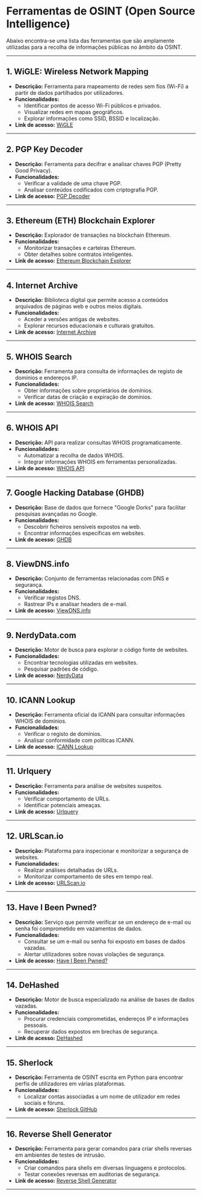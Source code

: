 # Ferramentas de OSINT (Open Source Intelligence)

Abaixo encontra-se uma lista das ferramentas que são amplamente utilizadas para a recolha de informações públicas no âmbito da OSINT.

---

## 1. **WiGLE: Wireless Network Mapping**
- **Descrição:**
  Ferramenta para mapeamento de redes sem fios (Wi-Fi) a partir de dados partilhados por utilizadores.
- **Funcionalidades:**
  - Identificar pontos de acesso Wi-Fi públicos e privados.
  - Visualizar redes em mapas geográficos.
  - Explorar informações como SSID, BSSID e localização.
- **Link de acesso:** [WiGLE](https://wigle.net/)

---

## 2. **PGP Key Decoder**
- **Descrição:**
  Ferramenta para decifrar e analisar chaves PGP (Pretty Good Privacy).
- **Funcionalidades:**
  - Verificar a validade de uma chave PGP.
  - Analisar conteúdos codificados com criptografia PGP.
- **Link de acesso:** [PGP Decoder](https://cirw.in/gpg-decoder/)

---

## 3. **Ethereum (ETH) Blockchain Explorer**
- **Descrição:**
  Explorador de transações na blockchain Ethereum.
- **Funcionalidades:**
  - Monitorizar transações e carteiras Ethereum.
  - Obter detalhes sobre contratos inteligentes.
- **Link de acesso:** [Ethereum Blockchain Explorer](https://etherscan.io/)

---

## 4. **Internet Archive**
- **Descrição:**
  Biblioteca digital que permite acesso a conteúdos arquivados de páginas web e outros meios digitais.
- **Funcionalidades:**
  - Aceder a versões antigas de websites.
  - Explorar recursos educacionais e culturais gratuitos.
- **Link de acesso:** [Internet Archive](https://archive.org/)

---

## 5. **WHOIS Search**
- **Descrição:**
  Ferramenta para consulta de informações de registo de domínios e endereços IP.
- **Funcionalidades:**
  - Obter informações sobre proprietários de domínios.
  - Verificar datas de criação e expiração de domínios.
- **Link de acesso:** [WHOIS Search](https://whois.domaintools.com/)

---

## 6. **WHOIS API**
- **Descrição:**
  API para realizar consultas WHOIS programaticamente.
- **Funcionalidades:**
  - Automatizar a recolha de dados WHOIS.
  - Integrar informações WHOIS em ferramentas personalizadas.
- **Link de acesso:** [WHOIS API](https://whoisapi.com/)

---

## 7. **Google Hacking Database (GHDB)**
- **Descrição:**
  Base de dados que fornece "Google Dorks" para facilitar pesquisas avançadas no Google.
- **Funcionalidades:**
  - Descobrir ficheiros sensíveis expostos na web.
  - Encontrar informações específicas em websites.
- **Link de acesso:** [GHDB](https://www.exploit-db.com/google-hacking-database)

---

## 8. **ViewDNS.info**
- **Descrição:**
  Conjunto de ferramentas relacionadas com DNS e segurança.
- **Funcionalidades:**
  - Verificar registos DNS.
  - Rastrear IPs e analisar headers de e-mail.
- **Link de acesso:** [ViewDNS.info](https://viewdns.info/)

---

## 9. **NerdyData.com**
- **Descrição:**
  Motor de busca para explorar o código fonte de websites.
- **Funcionalidades:**
  - Encontrar tecnologias utilizadas em websites.
  - Pesquisar padrões de código.
- **Link de acesso:** [NerdyData](https://nerdydata.com/)

---

## 10. **ICANN Lookup**
- **Descrição:**
  Ferramenta oficial da ICANN para consultar informações WHOIS de domínios.
- **Funcionalidades:**
  - Verificar o registo de domínios.
  - Analisar conformidade com políticas ICANN.
- **Link de acesso:** [ICANN Lookup](https://lookup.icann.org/)

---

## 11. **Urlquery**
- **Descrição:**
  Ferramenta para análise de websites suspeitos.
- **Funcionalidades:**
  - Verificar comportamento de URLs.
  - Identificar potenciais ameaças.
- **Link de acesso:** [Urlquery](https://urlquery.net/)

---

## 12. **URLScan.io**
- **Descrição:**
  Plataforma para inspecionar e monitorizar a segurança de websites.
- **Funcionalidades:**
  - Realizar análises detalhadas de URLs.
  - Monitorizar comportamento de sites em tempo real.
- **Link de acesso:** [URLScan.io](https://urlscan.io/)

---

## 13. **Have I Been Pwned?**
- **Descrição:**
  Serviço que permite verificar se um endereço de e-mail ou senha foi comprometido em vazamentos de dados.
- **Funcionalidades:**
  - Consultar se um e-mail ou senha foi exposto em bases de dados vazadas.
  - Alertar utilizadores sobre novas violações de segurança.
- **Link de acesso:** [Have I Been Pwned?](https://haveibeenpwned.com/)

---

## 14. **DeHashed**
- **Descrição:**
  Motor de busca especializado na análise de bases de dados vazadas.
- **Funcionalidades:**
  - Procurar credenciais comprometidas, endereços IP e informações pessoais.
  - Recuperar dados expostos em brechas de segurança.
- **Link de acesso:** [DeHashed](https://www.dehashed.com/)

---

## 15. **Sherlock**
- **Descrição:**
  Ferramenta de OSINT escrita em Python para encontrar perfis de utilizadores em várias plataformas.
- **Funcionalidades:**
  - Localizar contas associadas a um nome de utilizador em redes sociais e fóruns.
- **Link de acesso:** [Sherlock GitHub](https://github.com/sherlock-project/sherlock)

---

## 16. **Reverse Shell Generator**
- **Descrição:**
  Ferramenta para gerar comandos para criar shells reversas em ambientes de testes de intrusão.
- **Funcionalidades:**
  - Criar comandos para shells em diversas linguagens e protocolos.
  - Testar conexões reversas em auditorias de segurança.
- **Link de acesso:** [Reverse Shell Generator](https://www.revshells.com/)

---
